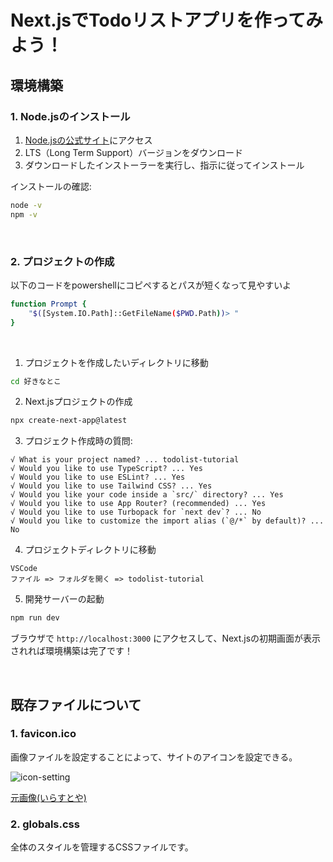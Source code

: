 # Next.jsでTodoリストアプリを作ってみよう！

## 環境構築

### 1. Node.jsのインストール

1. [Node.jsの公式サイト](https://nodejs.org/)にアクセス
2. LTS（Long Term Support）バージョンをダウンロード
3. ダウンロードしたインストーラーを実行し、指示に従ってインストール

インストールの確認:
```bash
node -v
npm -v
```

<br/>

### 2. プロジェクトの作成

以下のコードをpowershellにコピペするとパスが短くなって見やすいよ
```bash
function Prompt {
    "$([System.IO.Path]::GetFileName($PWD.Path))> "
}
```

<br/>

1. プロジェクトを作成したいディレクトリに移動
```bash
cd 好きなとこ
```

2. Next.jsプロジェクトの作成
```bash
npx create-next-app@latest
```

3. プロジェクト作成時の質問:
```
√ What is your project named? ... todolist-tutorial
√ Would you like to use TypeScript? ... Yes
√ Would you like to use ESLint? ... Yes
√ Would you like to use Tailwind CSS? ... Yes
√ Would you like your code inside a `src/` directory? ... Yes
√ Would you like to use App Router? (recommended) ... Yes
√ Would you like to use Turbopack for `next dev`? ... No
√ Would you like to customize the import alias (`@/*` by default)? ... No
```

4. プロジェクトディレクトリに移動
```
VSCode
ファイル => フォルダを開く => todolist-tutorial
```

5. 開発サーバーの起動
```bash
npm run dev
```

ブラウザで `http://localhost:3000` にアクセスして、Next.jsの初期画面が表示されれば環境構築は完了です！

<br>

## 既存ファイルについて

### 1. favicon.ico
画像ファイルを設定することによって、サイトのアイコンを設定できる。

![icon-setting](https://github.com/user-attachments/assets/20d67542-38e7-4adb-9424-a757c414361f)

[元画像(いらすとや)](https://www.irasutoya.com/2021/01/luffy.html)

### 2. globals.css
全体のスタイルを管理するCSSファイルです。